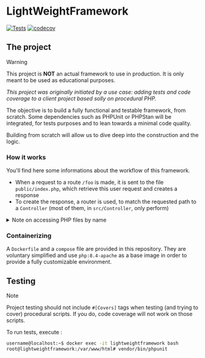 # LightWeightFramework

[![Tests](https://github.com/tcoch/lightweightframework/actions/workflows/php.yml/badge.svg)](https://github.com/tcoch/lightweightframework/actions/workflows/php.yml)
[![codecov](https://codecov.io/github/tcoch/lightweightframework/graph/badge.svg?token=768EU7ZI3Q)](https://codecov.io/github/tcoch/lightweightframework)

## The project

> [!WARNING]
> This project is **NOT** an actual framework to use in production.
> It is only meant to be used as educational purposes.

_This project was originally initiated by a use case: adding tests and code coverage
to a client project based solly on procedural PHP._

The objective is to build a fully functional and testable framework, from scratch. 
Some dependencies such as PHPUnit or PHPStan will be integrated, 
for tests purposes and to lean towards a minimal code quality.

Building from scratch will allow us to dive deep into the construction
and the logic.

### How it works

You'll find here some informations about the workflow of this framework.

- When a request to a route `/foo` is made, it is sent to the file `public/index.php`, 
which retrieve this user request and creates a response
- To create the response, a router is used, to match the requested path to a `Controller`
(most of them, in `src/Controller`, only perform)

<details>
<summary>Note on accessing PHP files by name</summary>

- If a PHP script / file exists in the `public` directory, it will be executed as-is.
The `public/index.php` will not be used as an entrypoint and the framework is therefore "bypassed".
- If it does not exist, it can be used as a route.

This is done to simplify migrating from a procedural project towards this framework.
Applicable configuration given below.

**_router.json:_**
```php
return [
    "/foo.php" => [new \App\Foo(), 'execute'],
    // foo.php is the request to match (http://localhost/foo.php)
    // \App\Foo::execute() is the method to actually call when request match this route
];
```

**_Dockerfile:_**
```dockerfile
RUN sed -i '/<\/VirtualHost>/i\
            <Directory /var/www/html/public>\n\
                    AllowOverride All\n\
                    Require all granted\n\
            </Directory>\n' /etc/apache2/sites-enabled/000-default.conf
```

**_.htaccess:_**
```apacheconf
<IfModule mod_rewrite.c>
    RewriteEngine On
    RewriteCond %{REQUEST_FILENAME} !-f
    RewriteCond %{REQUEST_FILENAME} !-d
    RewriteRule ^(.*)$ index.php [L,QSA]
</IfModule>
```
</details>

### Containerizing

A `Dockerfile` and a `compose` file are provided in this repository.
They are voluntary simplified and use `php:8.4-apache` as a base image
in order to provide a fully customizable environment.

## Testing

> [!NOTE]
> Project testing should not include `#[Covers]` tags when testing
> (and trying to cover) procedural scripts.
> If you do, code coverage will not work on those scripts.

To run tests, execute :

```bash
username@localhost:~$ docker exec -it lightweightframework bash
root@lightweightframework:/var/www/html# vendor/bin/phpunit
```
